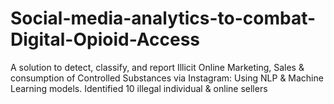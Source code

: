 # Social-media-analytics-to-combat-Digital-Opioid-Access
A solution to detect, classify, and report Illicit Online Marketing, Sales &amp; consumption of Controlled Substances via Instagram: Using NLP &amp; Machine Learning models. Identified 10 illegal individual &amp; online sellers
